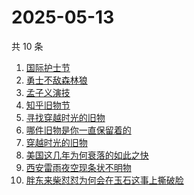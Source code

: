 # 2025-05-13

共 10 条

<!-- BEGIN -->
<!-- 最后更新时间 Tue May 13 2025 07:10:53 GMT+0800 (China Standard Time) -->

1. [国际护士节](https://www.zhihu.com/search?q=国际护士节)
1. [勇士不敌森林狼](https://www.zhihu.com/search?q=勇士不敌森林狼)
1. [孟子义演技](https://www.zhihu.com/search?q=孟子义演技)
1. [知乎旧物节](https://www.zhihu.com/search?q=知乎旧物节)
1. [寻找穿越时光的旧物](https://www.zhihu.com/search?q=寻找穿越时光的旧物)
1. [哪件旧物是你一直保留着的](https://www.zhihu.com/search?q=哪件旧物是你一直保留着的)
1. [穿越时光的旧物](https://www.zhihu.com/search?q=穿越时光的旧物)
1. [美国这几年为何衰落的如此之快](https://www.zhihu.com/search?q=美国这几年为何衰落的如此之快)
1. [西安雷雨夜空现条状不明物](https://www.zhihu.com/search?q=西安雷雨夜空现条状不明物)
1. [胖东来柴怼怼为何会在玉石这事上撕破脸](https://www.zhihu.com/search?q=胖东来柴怼怼为何会在玉石这事上撕破脸)

<!-- END -->

